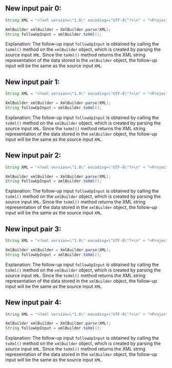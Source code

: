 ## New input pair 0:
```java
String XML = "<?xml version=\"1.0\" encoding=\"UTF-8\"?>\n" + "<Projects>\n" + "  <underscore-java language=\"Java\" scm=\"SVN\">\n" + "    <Location type=\"URL\">https://github.com/javadev/underscore-java/</Location>\n" + "  </underscore-java>\n" + "  <JetS3t language=\"Java\" scm=\"CVS\">\n" + "    <Location type=\"URL\">https://jets3t.s3.amazonaws.com/index.html</Location>\n" + "  </JetS3t>\n" + "</Projects>";

XmlBuilder xmlBuilder = XmlBuilder.parse(XML);
String followUpInput = xmlBuilder.toXml();
```

Explanation: The follow-up input `followUpInput` is obtained by calling the `toXml()` method on the `xmlBuilder` object, which is created by parsing the source input `XML`. Since the `toXml()` method returns the XML string representation of the data stored in the `xmlBuilder` object, the follow-up input will be the same as the source input `XML`.

## New input pair 1:
```java
String XML = "<?xml version=\"1.0\" encoding=\"UTF-8\"?>\n" + "<Projects>\n" + "  <underscore-java language=\"Java\" scm=\"Git\">\n" + "    <Location type=\"URL\">https://github.com/javadev/underscore-java/</Location>\n" + "  </underscore-java>\n" + "  <JetS3t language=\"Java\" scm=\"CVS\">\n" + "    <Location type=\"URL\">https://jets3t.s3.amazonaws.com/index.html</Location>\n" + "  </JetS3t>\n" + "</Projects>";

XmlBuilder xmlBuilder = XmlBuilder.parse(XML);
String followUpInput = xmlBuilder.toXml();
```

Explanation: The follow-up input `followUpInput` is obtained by calling the `toXml()` method on the `xmlBuilder` object, which is created by parsing the source input `XML`. Since the `toXml()` method returns the XML string representation of the data stored in the `xmlBuilder` object, the follow-up input will be the same as the source input `XML`.

## New input pair 2:
```java
String XML = "<?xml version=\"1.0\" encoding=\"UTF-8\"?>\n" + "<Projects>\n" + "  <underscore-java language=\"Java\" scm=\"SVN\">\n" + "    <Location type=\"URL\">https://github.com/javadev/underscore-java/</Location>\n" + "  </underscore-java>\n" + "</Projects>";

XmlBuilder xmlBuilder = XmlBuilder.parse(XML);
String followUpInput = xmlBuilder.toXml();
```

Explanation: The follow-up input `followUpInput` is obtained by calling the `toXml()` method on the `xmlBuilder` object, which is created by parsing the source input `XML`. Since the `toXml()` method returns the XML string representation of the data stored in the `xmlBuilder` object, the follow-up input will be the same as the source input `XML`.

## New input pair 3:
```java
String XML = "<?xml version=\"1.0\" encoding=\"UTF-8\"?>\n" + "<Projects>\n" + "</Projects>";

XmlBuilder xmlBuilder = XmlBuilder.parse(XML);
String followUpInput = xmlBuilder.toXml();
```

Explanation: The follow-up input `followUpInput` is obtained by calling the `toXml()` method on the `xmlBuilder` object, which is created by parsing the source input `XML`. Since the `toXml()` method returns the XML string representation of the data stored in the `xmlBuilder` object, the follow-up input will be the same as the source input `XML`.

## New input pair 4:
```java
String XML = "<?xml version=\"1.0\" encoding=\"UTF-8\"?>\n" + "<Projects>\n" + "  <underscore-java language=\"Java\" scm=\"SVN\">\n" + "    <Location type=\"URL\">https://github.com/javadev/underscore-java/</Location>\n" + "  </underscore-java>\n" + "  <JetS3t language=\"Java\" scm=\"CVS\">\n" + "    <Location type=\"URL\">https://jets3t.s3.amazonaws.com/index.html</Location>\n" + "  </JetS3t>\n" + "<JetS3t language=\"Java\" scm=\"Git\">\n" + "    <Location type=\"URL\">https://jets3t.s3.amazonaws.com/index.html</Location>\n" + "  </JetS3t>\n" + "</Projects>";

XmlBuilder xmlBuilder = XmlBuilder.parse(XML);
String followUpInput = xmlBuilder.toXml();
```

Explanation: The follow-up input `followUpInput` is obtained by calling the `toXml()` method on the `xmlBuilder` object, which is created by parsing the source input `XML`. Since the `toXml()` method returns the XML string representation of the data stored in the `xmlBuilder` object, the follow-up input will be the same as the source input `XML`.